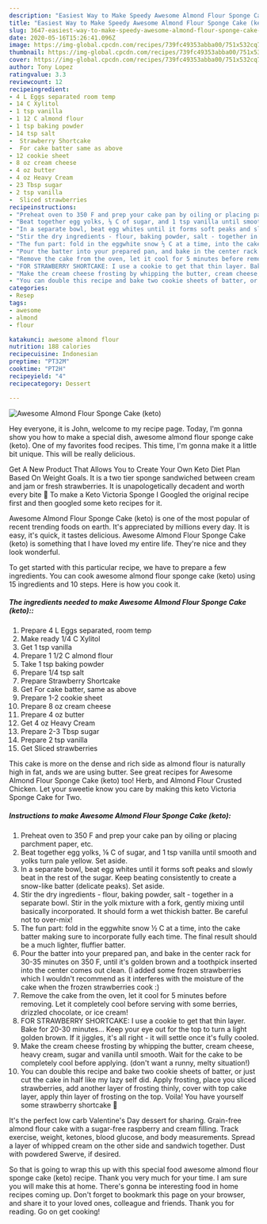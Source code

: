 ```yaml
---
description: "Easiest Way to Make Speedy Awesome Almond Flour Sponge Cake (keto)"
title: "Easiest Way to Make Speedy Awesome Almond Flour Sponge Cake (keto)"
slug: 3647-easiest-way-to-make-speedy-awesome-almond-flour-sponge-cake-keto
date: 2020-05-16T15:26:41.096Z
image: https://img-global.cpcdn.com/recipes/739fc49353abba00/751x532cq70/awesome-almond-flour-sponge-cake-keto-recipe-main-photo.jpg
thumbnail: https://img-global.cpcdn.com/recipes/739fc49353abba00/751x532cq70/awesome-almond-flour-sponge-cake-keto-recipe-main-photo.jpg
cover: https://img-global.cpcdn.com/recipes/739fc49353abba00/751x532cq70/awesome-almond-flour-sponge-cake-keto-recipe-main-photo.jpg
author: Tony Lopez
ratingvalue: 3.3
reviewcount: 12
recipeingredient:
- 4 L Eggs separated room temp
- 14 C Xylitol
- 1 tsp vanilla
- 1 12 C almond flour
- 1 tsp baking powder
- 14 tsp salt
-  Strawberry Shortcake
-  For cake batter same as above
- 12 cookie sheet
- 8 oz cream cheese
- 4 oz butter
- 4 oz Heavy Cream
- 23 Tbsp sugar
- 2 tsp vanilla
-  Sliced strawberries
recipeinstructions:
- "Preheat oven to 350 F and prep your cake pan by oiling or placing parchment paper, etc."
- "Beat together egg yolks, ⅛ C of sugar, and 1 tsp vanilla until smooth and yolks turn pale yellow. Set aside."
- "In a separate bowl, beat egg whites until it forms soft peaks and slowly beat in the rest of the sugar. Keep beating consistently to create a snow-like batter (delicate peaks). Set aside."
- "Stir the dry ingredients - flour, baking powder, salt - together in a separate bowl. Stir in the yolk mixture with a fork, gently mixing until basically incorporated. It should form a wet thickish batter. Be careful not to over-mix!"
- "The fun part: fold in the eggwhite snow ½ C at a time, into the cake batter making sure to incorporate fully each time. The final result should be a much lighter, fluffier batter."
- "Pour the batter into your prepared pan, and bake in the center rack for 30-35 minutes on 350 F, until it&#39;s golden brown and a toothpick inserted into the center comes out clean. (I added some frozen strawberries which I wouldn&#39;t recommend as it interferes with the moisture of the cake when the frozen strawberries cook :\)"
- "Remove the cake from the oven, let it cool for 5 minutes before removing. Let it completely cool before serving with some berries, drizzled chocolate, or ice cream!"
- "FOR STRAWBERRY SHORTCAKE: I use a cookie to get that thin layer. Bake for 20-30 minutes... Keep your eye out for the top to turn a light golden brown. If it jiggles, it&#39;s all right - it will settle once it&#39;s fully cooled."
- "Make the cream cheese frosting by whipping the butter, cream cheese, heavy cream, sugar and vanilla until smooth. Wait for the cake to be completely cool before applying. (don&#39;t want a runny, melty situation!)"
- "You can double this recipe and bake two cookie sheets of batter, or just cut the cake in half like my lazy self did. Apply frosting, place you sliced strawberries, add another layer of frosting thinly, cover with top cake layer, apply thin layer of frosting on the top. Voila! You have yourself some strawberry shortcake 🤩"
categories:
- Resep
tags:
- awesome
- almond
- flour

katakunci: awesome almond flour
nutrition: 188 calories
recipecuisine: Indonesian
preptime: "PT32M"
cooktime: "PT2H"
recipeyield: "4"
recipecategory: Dessert

---
```



![Awesome Almond Flour Sponge Cake (keto)](https://img-global.cpcdn.com/recipes/739fc49353abba00/751x532cq70/awesome-almond-flour-sponge-cake-keto-recipe-main-photo.jpg)

Hey everyone, it is John, welcome to my recipe page. Today, I'm gonna show you how to make a special dish, awesome almond flour sponge cake (keto). One of my favorites food recipes. This time, I'm gonna make it a little bit unique. This will be really delicious.

Get A New Product That Allows You to Create Your Own Keto Diet Plan Based On Weight Goals. It is a two tier sponge sandwiched between cream and jam or fresh strawberries. It is unapologetically decadent and worth every bite 🤷 To make a Keto Victoria Sponge I Googled the original recipe first and then googled some keto recipes for it.

Awesome Almond Flour Sponge Cake (keto) is one of the most popular of recent trending foods on earth. It's appreciated by millions every day. It is easy, it's quick, it tastes delicious. Awesome Almond Flour Sponge Cake (keto) is something that I have loved my entire life. They're nice and they look wonderful.


To get started with this particular recipe, we have to prepare a few ingredients. You can cook awesome almond flour sponge cake (keto) using 15 ingredients and 10 steps. Here is how you cook it.

##### The ingredients needed to make Awesome Almond Flour Sponge Cake (keto)::

1. Prepare 4 L Eggs separated, room temp
1. Make ready 1/4 C Xylitol
1. Get 1 tsp vanilla
1. Prepare 1 1/2 C almond flour
1. Take 1 tsp baking powder
1. Prepare 1/4 tsp salt
1. Prepare  Strawberry Shortcake
1. Get  For cake batter, same as above
1. Prepare 1-2 cookie sheet
1. Prepare 8 oz cream cheese
1. Prepare 4 oz butter
1. Get 4 oz Heavy Cream
1. Prepare 2-3 Tbsp sugar
1. Prepare 2 tsp vanilla
1. Get  Sliced strawberries


This cake is more on the dense and rich side as almond flour is naturally high in fat, ands we are using butter. See great recipes for Awesome Almond Flour Sponge Cake (keto) too! Herb, and Almond Flour Crusted Chicken. Let your sweetie know you care by making this keto Victoria Sponge Cake for Two. 

##### Instructions to make Awesome Almond Flour Sponge Cake (keto):

1. Preheat oven to 350 F and prep your cake pan by oiling or placing parchment paper, etc.
1. Beat together egg yolks, ⅛ C of sugar, and 1 tsp vanilla until smooth and yolks turn pale yellow. Set aside.
1. In a separate bowl, beat egg whites until it forms soft peaks and slowly beat in the rest of the sugar. Keep beating consistently to create a snow-like batter (delicate peaks). Set aside.
1. Stir the dry ingredients - flour, baking powder, salt - together in a separate bowl. Stir in the yolk mixture with a fork, gently mixing until basically incorporated. It should form a wet thickish batter. Be careful not to over-mix!
1. The fun part: fold in the eggwhite snow ½ C at a time, into the cake batter making sure to incorporate fully each time. The final result should be a much lighter, fluffier batter.
1. Pour the batter into your prepared pan, and bake in the center rack for 30-35 minutes on 350 F, until it&#39;s golden brown and a toothpick inserted into the center comes out clean. (I added some frozen strawberries which I wouldn&#39;t recommend as it interferes with the moisture of the cake when the frozen strawberries cook :\)
1. Remove the cake from the oven, let it cool for 5 minutes before removing. Let it completely cool before serving with some berries, drizzled chocolate, or ice cream!
1. FOR STRAWBERRY SHORTCAKE: I use a cookie to get that thin layer. Bake for 20-30 minutes... Keep your eye out for the top to turn a light golden brown. If it jiggles, it&#39;s all right - it will settle once it&#39;s fully cooled.
1. Make the cream cheese frosting by whipping the butter, cream cheese, heavy cream, sugar and vanilla until smooth. Wait for the cake to be completely cool before applying. (don&#39;t want a runny, melty situation!)
1. You can double this recipe and bake two cookie sheets of batter, or just cut the cake in half like my lazy self did. Apply frosting, place you sliced strawberries, add another layer of frosting thinly, cover with top cake layer, apply thin layer of frosting on the top. Voila! You have yourself some strawberry shortcake 🤩


It&#39;s the perfect low carb Valentine&#39;s Day dessert for sharing. Grain-free almond flour cake with a sugar-free raspberry and cream filling. Track exercise, weight, ketones, blood glucose, and body measurements. Spread a layer of whipped cream on the other side and sandwich together. Dust with powdered Swerve, if desired. 

So that is going to wrap this up with this special food awesome almond flour sponge cake (keto) recipe. Thank you very much for your time. I am sure you will make this at home. There's gonna be interesting food in home recipes coming up. Don't forget to bookmark this page on your browser, and share it to your loved ones, colleague and friends. Thank you for reading. Go on get cooking!
